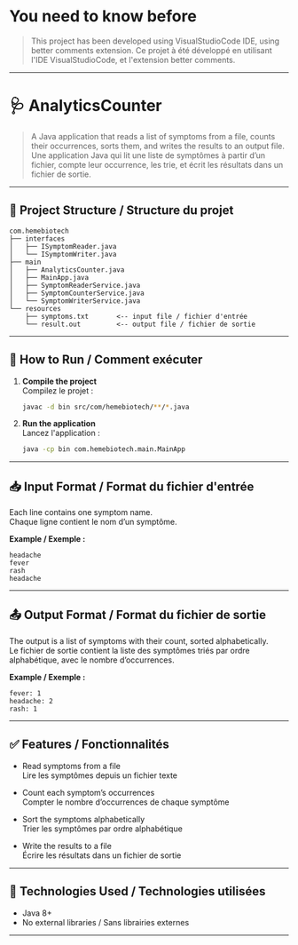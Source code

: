 # You need to know before

> This project has been developed using VisualStudioCode IDE, using better comments extension.
> Ce projet à été développé en utilisant l'IDE VisualStudioCode, et l'extension better comments.

---

# 🩺 AnalyticsCounter

> A Java application that reads a list of symptoms from a file, counts their occurrences, sorts them, and writes the results to an output file.  
> Une application Java qui lit une liste de symptômes à partir d’un fichier, compte leur occurrence, les trie, et écrit les résultats dans un fichier de sortie.

---

## 📁 Project Structure / Structure du projet

```
com.hemebiotech
├── interfaces
│   ├── ISymptomReader.java
│   └── ISymptomWriter.java
├── main
│   ├── AnalyticsCounter.java
│   ├── MainApp.java
│   ├── SymptomReaderService.java
│   ├── SymptomCounterService.java
│   └── SymptomWriterService.java
└── resources
    ├── symptoms.txt       <-- input file / fichier d'entrée
    └── result.out         <-- output file / fichier de sortie
```

---

## 🚀 How to Run / Comment exécuter

1. **Compile the project**  
   Compilez le projet :
   ```bash
   javac -d bin src/com/hemebiotech/**/*.java
   ```

2. **Run the application**  
   Lancez l'application :
   ```bash
   java -cp bin com.hemebiotech.main.MainApp
   ```

---

## 📥 Input Format / Format du fichier d'entrée

Each line contains one symptom name.  
Chaque ligne contient le nom d’un symptôme.

**Example / Exemple :**
```
headache
fever
rash
headache
```

---

## 📤 Output Format / Format du fichier de sortie

The output is a list of symptoms with their count, sorted alphabetically.  
Le fichier de sortie contient la liste des symptômes triés par ordre alphabétique, avec le nombre d’occurrences.

**Example / Exemple :**
```
fever: 1
headache: 2
rash: 1
```

---

## ✅ Features / Fonctionnalités

- Read symptoms from a file  
  Lire les symptômes depuis un fichier texte

- Count each symptom’s occurrences  
  Compter le nombre d’occurrences de chaque symptôme

- Sort the symptoms alphabetically  
  Trier les symptômes par ordre alphabétique

- Write the results to a file  
  Écrire les résultats dans un fichier de sortie

---

## 🔧 Technologies Used / Technologies utilisées

- Java 8+  
- No external libraries / Sans librairies externes

---